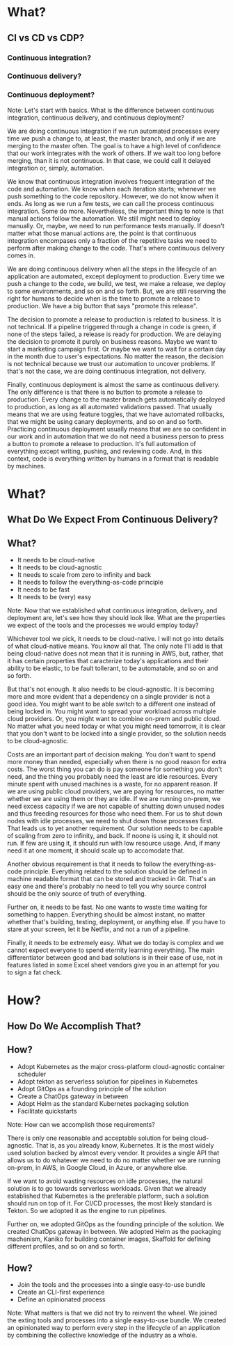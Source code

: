 <!-- .slide: data-background="linear-gradient(to bottom right, rgba(25,151,181,0.9), rgba(87,185,72,0.9)), url(../img/background/why.jpg) center / cover" -->
<!-- .slide: class="center" -->
# What?

## CI vs CD vs CDP?

### Continuous integration?<!-- .element: class="fragment" -->
### Continuous delivery?<!-- .element: class="fragment" -->
### Continuous deployment?<!-- .element: class="fragment" -->

Note:
Let's start with basics. What is the difference between continuous integration, continuous delivery, and continuous deployment?

We are doing continuous integration if we run automated processes every time we push a change to, at least, the master branch, and only if we are merging to the master often. The goal is to have a high level of confidence that our work integrates with the work of others. If we wait too long before merging, than it is not continuous. In that case, we could call it delayed integration or, simply, automation.

We know that continuous integration involves frequent integration of the code and automation. We know when each iteration starts; whenever we push something to the code repository. However, we do not know when it ends. As long as we run a few tests, we can call the process continuous integration. Some do more. Nevertheless, the important thing to note is that manual actions follow the automation. We still might need to deploy manually. Or, maybe, we need to run performance tests manually. If doesn't matter what those manual actions are, the point is that continuous integration encompases only a fraction of the repetitive tasks we need to perform after making change to the code. That's where continuous delivery comes in.

We are doing continuous delivery when all the steps in the lifecycle of an application are automated, except deployment to production. Every time we push a change to the code, we build, we test, we make a release, we deploy to some environments, and so on and so forth. But, we are still reserving the right for humans to decide when is the time to promote a release to production. We have a big button that says "promote this release".

The decision to promote a release to production is related to business. It is not technical. If a pipeline triggered through a change in code is green, if none of the steps failed, a release is ready for production. We are delaying the decision to promote it purely on business reasons. Maybe we want to start a marketing campaign first. Or maybe we want to wait for a certain day in the month due to user's expectations. No matter the reason, the decision is not technical because we trust our automation to uncover problems. If that's not the case, we are doing continuous integration, not delivery.

Finally, continuous deployment is almost the same as continuous delivery. The only difference is that there is no button to promote a release to production. Every change to the master branch gets automatically deployed to production, as long as all automated validations passed. That usually means that we are using feature toggles, that we have automated rollbacks, that we might be using canary deployments, and so on and so forth. Practicing continuous deployment usually means that we are so confident in our work and in automation that we do not need a business person to press a button to promote a release to production. It's full automation of everything except writing, pushing, and reviewing code. And, in this context, code is everything written by humans in a format that is readable by machines.


<!-- .slide: data-background="linear-gradient(to bottom right, rgba(25,151,181,0.9), rgba(87,185,72,0.9)), url(../img/background/why.jpg) center / cover" -->
<!-- .slide: class="center" -->
# What?

## What Do We Expect From Continuous Delivery?


<!-- .slide: data-background="linear-gradient(to bottom right, rgba(25,151,181,0.9), rgba(87,185,72,0.9)), url(../img/background/why.jpg) center / cover" -->
<!-- .slide: class="light" -->
## What?

* It needs to be cloud-native <!-- .element: class="fragment" -->
* It needs to be cloud-agnostic <!-- .element: class="fragment" -->
* It needs to scale from zero to infinity and back <!-- .element: class="fragment" -->
* It needs to follow the everything-as-code principle <!-- .element: class="fragment" -->
* It needs to be fast <!-- .element: class="fragment" -->
* It needs to be (very) easy <!-- .element: class="fragment" -->

Note:
Now that we established what continuous integration, delivery, and deployment are, let's see how they should look like. What are the properties we expect of the tools and the processes we would employ today?

Whichever tool we pick, it needs to be cloud-native. I will not go into details of what cloud-native means. You know all that. The only note I'll add is that being cloud-native does not mean that it is running in AWS, but, rather, that it has certain properties that caracterize today's applications and their ability to be elastic, to be fault tollerant, to be automatable, and so on and so forth.

But that's not enough. It also needs to be cloud-agnostic. It is becoming more and more evident that a dependency on a single provider is not a good idea. You might want to be able switch to a different one instead of being locked in. You might want to spread your workload across multiple cloud providers. Or, you might want to combine on-prem and public cloud. No matter what you need today or what you might need tomorrow, it is clear that you don't want to be locked into a single provider, so the solution needs to be cloud-agnostic.

Costs are an important part of decision making. You don't want to spend more money than needed, especially when there is no good reason for extra costs. The worst thing you can do is pay someone for something you don't need, and the thing you probably need the least are idle resources. Every minute spent with unused machines is a waste, for no apparent reason. If we are using public cloud providers, we are paying for resources, no matter whether we are using them or they are idle. If we are running on-prem, we need excess capacity if we are not capable of shutting down unused nodes and thus freeding resources for those who need them. For us to shut down nodes with idle processes, we need to shut down those processes first. That leads us to yet another requirement. Our solution needs to be capable of scaling from zero to infinity, and back. If noone is using it, it should not run. If few are using it, it should run with low resource usage. And, if many need it at one moment, it should scale up to accomodate that.

Another obvious requirement is that it needs to follow the everything-as-code principle. Everything related to the solution should be defined in machine readable format that can be stored and tracked in Git. That's an easy one and there's probably no need to tell you why source control should be the only source of truth of everything.

Further on, it needs to be fast. No one wants to waste time waiting for something to happen. Everything should be almost instant, no matter whether that's building, testing, deployment, or anything else. If you have to stare at your screen, let it be Netflix, and not a run of a pipeline.

Finally, it needs to be extremely easy. What we do today is complex and we cannot expect everyone to spend eternity learning everything. The main differentiator between good and bad solutions is in their ease of use, not in features listed in some Excel sheet vendors give you in an attempt for you to sign a fat check.


<!-- .slide: data-background="linear-gradient(to bottom right, rgba(25,151,181,0.9), rgba(87,185,72,0.9)), url(../img/background/how.jpg) center / cover" -->
<!-- .slide: class="center" -->
# How?

## How Do We Accomplish That?


<!-- .slide: data-background="linear-gradient(to bottom right, rgba(25,151,181,0.9), rgba(87,185,72,0.9)), url(../img/background/how.jpg) center / cover" -->
<!-- .slide: class="light" -->
## How?

* Adopt Kubernetes as the major cross-platform cloud-agnostic container scheduler <!-- .element: class="fragment" -->
* Adopt tekton as serverless solution for pipelines in Kubernetes <!-- .element: class="fragment" -->
* Adopt GitOps as a founding principle of the solution <!-- .element: class="fragment" -->
* Create a ChatOps gateway in between <!-- .element: class="fragment" -->
* Adopt Helm as the standard Kubernetes packaging solution <!-- .element: class="fragment" -->
* Facilitate quickstarts <!-- .element: class="fragment" -->

Note:
How can we accomplish those requirements?

There is only one reasonable and acceptable solution for being cloud-agnostic. That is, as you already know, Kubernetes. It is the most widely used solution backed by almost every vendor. It provides a single API that allows us to do whatever we need to do no matter whether we are running on-prem, in AWS, in Google Cloud, in Azure, or anywhere else.

If we want to avoid wasting resources on idle processes, the natural solution is to go towards serverless workloads. Given that we already established that Kubernetes is the preferable platform, such a solution should run on top of it. For CI/CD processes, the most likely standard is Tekton. So we adopted it as the engine to run pipelines.

Further on, we adopted GitOps as the founding principle of the solution. We created ChatOps gateway in between. We adopted Helm as the packaging machenism, Kaniko for building container images, Skaffold for defining different profiles, and so on and so forth.


<!-- .slide: data-background="linear-gradient(to bottom right, rgba(25,151,181,0.9), rgba(87,185,72,0.9)), url(../img/background/how.jpg) center / cover" -->
<!-- .slide: class="light" -->
## How?

* Join the tools and the processes into a single easy-to-use bundle <!-- .element: class="fragment" -->
* Create an CLI-first experience <!-- .element: class="fragment" -->
* Define an opinionated process <!-- .element: class="fragment" -->

Note:
What matters is that we did not try to reinvent the wheel. We joined the exting tools and processes into a single easy-to-use bundle. We created an opinionated way to perform every step in the lifecycle of an application by combining the collective knowledge of the industry as a whole.


<!-- .slide: data-background="../img/products/cd-foundation.jpg" -->


<!-- .slide: data-background="img/jenkins-x-wide.png" -->
